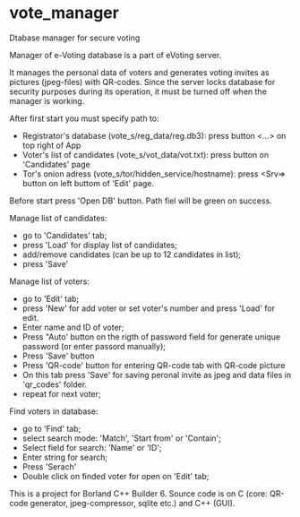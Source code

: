# vote_manager
Dtabase manager for secure voting

Manager of e-Voting database  is a part of eVoting server.

It manages the personal data of voters and generates voting invites as pictures (jpeg-files) with QR-codes.
Since the server locks database for security purposes during its operation, it must be turned off when the manager is working.

After first start you must specify path to:
- Registrator's database (vote_s/reg_data/reg.db3): press button <...> on top right of App
- Voter's list of candidates (vote_s/vot_data/vot.txt): press <File> button on 'Candidates' page
- Tor's onion adress (vote_s/tor/hidden_service/hostname): press <Srv=> button on left buttom of 'Edit' page.

Before start press 'Open DB' button. Path fiel will be green on success.

Manage list of candidates:
- go to 'Candidates' tab;
- press 'Load' for display list of candidates;
- add/remove candidates (can be up to 12 candidates in list);
- press 'Save' 

Manage list of voters:
- go to 'Edit' tab;
- press 'New' for add voter or set voter's number and press 'Load' for edit.
- Enter name and ID of voter;
- Press "Auto' button on the rigth of password field for generate unique password (or enter passord manually);
- Press 'Save' button
- Press 'QR-code' button for entering QR-code tab with QR-code picture
- On this tab press 'Save' for saving peronal invite as jpeg and data files in 'qr_codes' folder.
- repeat for next voter;

Find voters in database:
- go to 'Find' tab;
- select search mode: 'Match', 'Start from' or 'Contain';
- Select field for search: 'Name' or 'ID';
- Enter string for search; 
- Press 'Serach'
- Double click on finded voter for open  on 'Edit' tab;

This is a project for Borland C++ Builder 6.
Source code is on C (core: QR-code generator, jpeg-compressor, sqlite etc.) and C++ (GUI).
